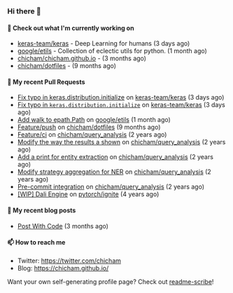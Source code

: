 ### Hi there 👋

#### 👷 Check out what I'm currently working on

- [keras-team/keras](https://github.com/keras-team/keras) - Deep Learning for humans (3 days ago)
- [google/etils](https://github.com/google/etils) - Collection of eclectic utils for python. (1 month ago)
- [chicham/chicham.github.io](https://github.com/chicham/chicham.github.io) -  (3 months ago)
- [chicham/dotfiles](https://github.com/chicham/dotfiles) -  (9 months ago)

#### 🔨 My recent Pull Requests

- [Fix typo in keras.distribution.initialize](https://github.com/keras-team/keras/pull/19201) on [keras-team/keras](https://github.com/keras-team/keras) (3 days ago)
- [Fix typo in `keras.distribution.initialize`](https://github.com/keras-team/keras/pull/19200) on [keras-team/keras](https://github.com/keras-team/keras) (3 days ago)
- [Add walk to epath.Path](https://github.com/google/etils/pull/525) on [google/etils](https://github.com/google/etils) (1 month ago)
- [Feature/push](https://github.com/chicham/dotfiles/pull/7) on [chicham/dotfiles](https://github.com/chicham/dotfiles) (9 months ago)
- [Feature/ci](https://github.com/chicham/query_analysis/pull/5) on [chicham/query_analysis](https://github.com/chicham/query_analysis) (2 years ago)
- [Modify the way the results a shown](https://github.com/chicham/query_analysis/pull/4) on [chicham/query_analysis](https://github.com/chicham/query_analysis) (2 years ago)
- [Add a print for entity extraction](https://github.com/chicham/query_analysis/pull/3) on [chicham/query_analysis](https://github.com/chicham/query_analysis) (2 years ago)
- [Modify strategy aggregation for NER](https://github.com/chicham/query_analysis/pull/2) on [chicham/query_analysis](https://github.com/chicham/query_analysis) (2 years ago)
- [Pre-commit integration](https://github.com/chicham/query_analysis/pull/1) on [chicham/query_analysis](https://github.com/chicham/query_analysis) (2 years ago)
- [[WIP] Dali Engine](https://github.com/pytorch/ignite/pull/493) on [pytorch/ignite](https://github.com/pytorch/ignite) (4 years ago)

#### 📜 My recent blog posts

- [Post With Code](https://chicham.github.io/posts/post-with-code/index.html) (3 months ago)

#### 📫 How to reach me

- Twitter: https://twitter.com/chicham
- Blog: https://chicham.github.io/

Want your own self-generating profile page? Check out [readme-scribe](https://github.com/muesli/readme-scribe)!


